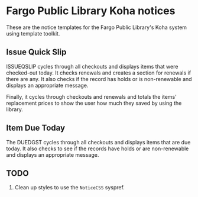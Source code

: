 # Fargo Public Library Koha notices

These are the notice templates for the Fargo Public Library's Koha system using template toolkit. 

## Issue Quick Slip

ISSUEQSLIP cycles through all checkouts and displays items that were checked-out today. It checks renewals and creates a section for renewals if there are any. It also checks if the record has holds or is non-renewable and displays an appropriate message.

Finally, it cycles through checkouts and renewals and totals the items' replacement prices to show the user how much they saved by using the library.

## Item Due Today

The DUEDGST cycles through all checkouts and displays items that are due today. It also checks to see if the records have holds or are non-renewable and displays an appropriate message.

## TODO

1. Clean up styles to use the ```NoticeCSS``` syspref.
